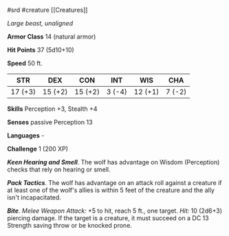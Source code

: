  #srd #creature [[Creatures]]

*Large beast, unaligned*

**Armor Class** 14 (natural armor)

**Hit Points** 37 (5d10+10)

**Speed** 50 ft.

| STR     | DEX     | CON     | INT    | WIS     | CHA    |
|---------|---------|---------|--------|---------|--------|
| 17 (+3) | 15 (+2) | 15 (+2) | 3 (-4) | 12 (+1) | 7 (-2) |

**Skills** Perception +3, Stealth +4

**Senses** passive Perception 13

**Languages** -

**Challenge** 1 (200 XP)

***Keen Hearing and Smell***. The wolf has advantage on Wisdom (Perception) checks that rely on hearing or smell.

***Pack Tactics***. The wolf has advantage on an attack roll against a creature if at least one of the wolf's allies is within 5 feet of the creature and the ally isn't incapacitated.


***Bite***. *Melee Weapon Attack:* +5 to hit, reach 5 ft., one target. *Hit:* 10 (2d6+3) piercing damage. If the target is a creature, it must succeed on a DC 13 Strength saving throw or be knocked prone.
